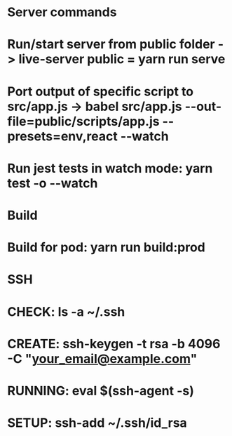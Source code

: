 # Server commands
# Run/start server from public folder -> live-server public = yarn run serve
# Port output of specific script to src/app.js -> babel src/app.js --out-file=public/scripts/app.js --presets=env,react --watch
# Run jest tests in watch mode: yarn test -o --watch

# Build
# Build for pod: yarn run build:prod

# SSH
# CHECK: ls -a ~/.ssh
# CREATE: ssh-keygen -t rsa -b 4096 -C "your_email@example.com"
# RUNNING: eval $(ssh-agent -s)
# SETUP: ssh-add ~/.ssh/id_rsa
